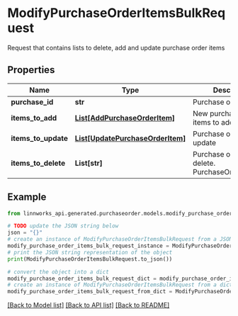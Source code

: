 # ModifyPurchaseOrderItemsBulkRequest

Request that contains lists to delete, add and update purchase order items

## Properties

Name | Type | Description | Notes
------------ | ------------- | ------------- | -------------
**purchase_id** | **str** | Purchase order id | [optional] 
**items_to_add** | [**List[AddPurchaseOrderItem]**](AddPurchaseOrderItem.md) | New purchase order items to add | [optional] 
**items_to_update** | [**List[UpdatePurchaseOrderItem]**](UpdatePurchaseOrderItem.md) | Purchase order items to update | [optional] 
**items_to_delete** | **List[str]** | Purchase order items to delete. PurchaseOrderItemId(s) | [optional] 

## Example

```python
from linnworks_api.generated.purchaseorder.models.modify_purchase_order_items_bulk_request import ModifyPurchaseOrderItemsBulkRequest

# TODO update the JSON string below
json = "{}"
# create an instance of ModifyPurchaseOrderItemsBulkRequest from a JSON string
modify_purchase_order_items_bulk_request_instance = ModifyPurchaseOrderItemsBulkRequest.from_json(json)
# print the JSON string representation of the object
print(ModifyPurchaseOrderItemsBulkRequest.to_json())

# convert the object into a dict
modify_purchase_order_items_bulk_request_dict = modify_purchase_order_items_bulk_request_instance.to_dict()
# create an instance of ModifyPurchaseOrderItemsBulkRequest from a dict
modify_purchase_order_items_bulk_request_from_dict = ModifyPurchaseOrderItemsBulkRequest.from_dict(modify_purchase_order_items_bulk_request_dict)
```
[[Back to Model list]](../README.md#documentation-for-models) [[Back to API list]](../README.md#documentation-for-api-endpoints) [[Back to README]](../README.md)


